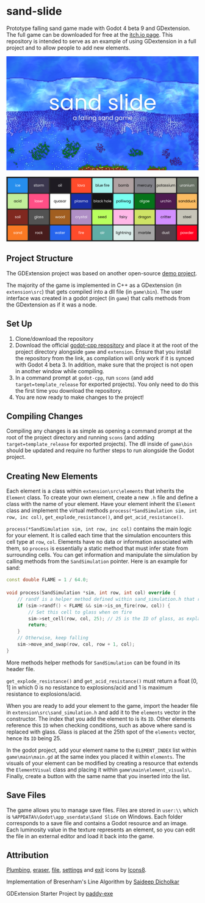 # sand-slide
Prototype falling sand game made with Godot 4 beta 9 and GDextension. The full game can be downloaded for free at the [itch.io page](https://kiwijuice56.itch.io/sand-slide).
This repository is intended to serve as an example of using GDextension in a full project and to allow people to add new elements.

![Title](docs/background_sand_slide.png)

![The elements](docs/elements.png)

## Project Structure
The GDExtension project was based on another open-source [demo project](https://github.com/paddy-exe/GDExtensionSummator).

The majority of the game is implemented in C++ as a GDextension (in `extension\src`) that gets compiled into a dll file (in `game\bin`). 
The user interface was created in a godot project (in `game`) that calls methods from the GDextension as if it was a node.

## Set Up
1. Clone/download the repository
2. Download the official [godot-cpp repository](https://github.com/godotengine/godot-cpp/tree/1044251a9e85e4c5cb484466c50f6cc309a1bfbe) and place it at the root of the project directory alongside `game` and `extension`. 
Ensure that you install the repository from the link, as compilation will only work if it is synced with Godot 4 beta 3. In addition, make sure that the project
is not open in another window while compiling.
3. In a command prompt at `godot-cpp`, run `scons` (and add `target=template_release` for exported projects). You only need to do this the first time you download the repository.
4. You are now ready to make changes to the project!

## Compiling Changes
Compiling any changes is as simple as opening a command prompt at the root of the project directory and running `scons` (and adding `target=template_release` for exported projects). 
The dll inside of `game\bin` should be updated and require no further steps to run alongside the Godot project. 

## Creating New Elements
Each element is a class within `extension\src\elements` that inherits the `Element` class. 
To create your own element, create a new `.h` file and define a class with the name of your element.
Have your element inherit the `Element` class and implement the virtual methods `process(*SandSimulation sim, int row, inc col)`, `get_explode_resistance()`, and `get_acid_resistance()`. 

`process(*SandSimulation sim, int row, inc col)` contains the main logic for your element. 
It is called each time that the simulation encounters this cell type at `row`, `col`.
Elements have no data or information associated with them, so `process` is essentially a static method that must infer
state from surrounding cells. You can get information and manipulate the simulation by calling methods from the `SandSimulation` pointer. Here is an example for sand:

```cpp
const double FLAME = 1 / 64.0;

void process(SandSimulation *sim, int row, int col) override {
	// randf is a helper method defined within sand_simulation.h that returns a random number [0, 1)
	if (sim->randf() < FLAME && sim->is_on_fire(row, col)) {
		// Set this cell to glass when on fire
		sim->set_cell(row, col, 25); // 25 is the ID of glass, as explained further below
		return;
	}
	// Otherwise, keep falling
	sim->move_and_swap(row, col, row + 1, col);
}
```

More methods helper methods for `SandSimulation` can be found in its header file.

`get_explode_resistance()` and `get_acid_resistance()` must return a float [0, 1] in which 0 is no resistance to explosions/acid and 1 is maximum resistance to explosions/acid.

When you are ready to add your element to the game, import the header file in `extension\src\sand_simulation.h` and add it to the `elements` vector in the constructor. 
The index that you add the element to is its `ID`. Other elements reference this `ID` when checking conditions, such as above where sand
is replaced with glass. Glass is placed at the 25th spot of the `elements` vector, hence its `ID` being 25.

In the godot project, add your element name to the `ELEMENT_INDEX` list within `game\main\main.gd` at the same index you placed it within `elements`. 
The visuals of your element can be modified by creating a resource that extends the `ElementVisual` class and placing it within `game\main\element_visuals\`.
Finally, create a button with the same name that you inserted into the list.

## Save Files
The game allows you to manage save files. Files are stored in `user:\\` which is `%APPDATA%\Godot\app_userdata\Sand Slide` on Windows.
Each folder corresponds to a save file and contains a Godot resource and an image. Each luminosity value in the texture represents an element,
so you can edit the file in an external editor and load it back into the game.

## Attribution
[Plumbing](https://icons8.com/icon/67287/plumbing), [eraser](https://icons8.com/icon/78855/eraser), 
[file](https://icons8.com/icon/77782/file), [settings](https://icons8.com/icon/60006/support) and 
[exit](https://icons8.com/icon/71200/close) icons by [Icons8](https://icons8.com/).

Implementation of Bresenham's Line Algorithm by [Saideep Dicholkar](https://saideepdicholkar.blogspot.com/2017/04/bresenhams-line-algorithm-thick-line.html)

GDExtension Starter Project by [paddy-exe](https://github.com/paddy-exe/GDExtensionSummator)
